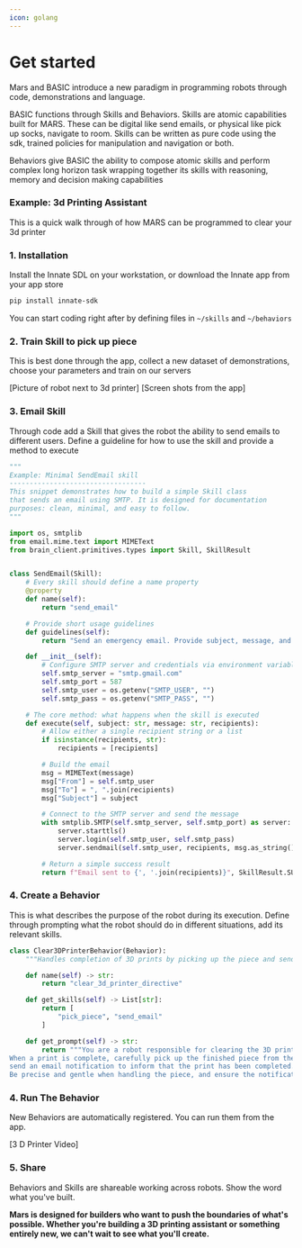 ```yaml
---
icon: golang
---
```


# Get started

Mars and BASIC introduce a new paradigm in programming robots through code, demonstrations and language.

BASIC functions through Skills and Behaviors. Skills are atomic capabilities built for MARS. These can be digital like send emails, or physical like pick up socks, navigate to room. Skills can be written as pure code using the sdk, trained policies for manipulation and navigation or both.

Behaviors give BASIC the ability to compose atomic skills and perform complex long horizon task wrapping together its skills with reasoning, memory and decision making capabilities

### Example: 3d Printing Assistant

This is a quick walk through of how MARS can be programmed to clear your 3d printer

### 1. Installation

Install the Innate SDL on your workstation, or download the Innate app from your app store

```bash
pip install innate-sdk 
```

You can start coding right after by defining files in `~/skills` and `~/behaviors`

### 2. Train Skill to pick up piece

This is best done through the app, collect a new dataset of demonstrations, choose your parameters and train on our servers

\[Picture of robot next to 3d printer] \[Screen shots from the app]

### 3. Email Skill

Through code add a Skill that gives the robot the ability to send emails to different users. Define a guideline for how to use the skill and provide a method to execute

```python
"""
Example: Minimal SendEmail skill
----------------------------------
This snippet demonstrates how to build a simple Skill class
that sends an email using SMTP. It is designed for documentation
purposes: clean, minimal, and easy to follow.
"""

import os, smtplib
from email.mime.text import MIMEText
from brain_client.primitives.types import Skill, SkillResult


class SendEmail(Skill):
    # Every skill should define a name property
    @property
    def name(self):
        return "send_email"

    # Provide short usage guidelines
    def guidelines(self):
        return "Send an emergency email. Provide subject, message, and recipients."

    def __init__(self):
        # Configure SMTP server and credentials via environment variables
        self.smtp_server = "smtp.gmail.com"
        self.smtp_port = 587
        self.smtp_user = os.getenv("SMTP_USER", "")
        self.smtp_pass = os.getenv("SMTP_PASS", "")

    # The core method: what happens when the skill is executed
    def execute(self, subject: str, message: str, recipients):
        # Allow either a single recipient string or a list
        if isinstance(recipients, str):
            recipients = [recipients]

        # Build the email
        msg = MIMEText(message)
        msg["From"] = self.smtp_user
        msg["To"] = ", ".join(recipients)
        msg["Subject"] = subject

        # Connect to the SMTP server and send the message
        with smtplib.SMTP(self.smtp_server, self.smtp_port) as server:
            server.starttls()
            server.login(self.smtp_user, self.smtp_pass)
            server.sendmail(self.smtp_user, recipients, msg.as_string())

        # Return a simple success result
        return f"Email sent to {', '.join(recipients)}", SkillResult.SUCCESS

```

### 4. Create a Behavior

This is what describes the purpose of the robot during its execution. Define through prompting what the robot should do in different situations, add its relevant skills.

```python
class Clear3DPrinterBehavior(Behavior):
    """Handles completion of 3D prints by picking up the piece and sending a notification email."""

    def name(self) -> str:
        return "clear_3d_printer_directive"

    def get_skills(self) -> List[str]:
        return [
            "pick_piece", "send_email"
        ]

    def get_prompt(self) -> str:
        return """You are a robot responsible for clearing the 3D printer after a print job finishes. 
When a print is complete, carefully pick up the finished piece from the printer bed and then 
send an email notification to inform that the print has been completed. 
Be precise and gentle when handling the piece, and ensure the notification is clear and concise."""

```

### 4. Run The Behavior

New Behaviors are automatically registered. You can run them from the app.



\[3 D Printer Video]

### 5. Share

Behaviors and Skills are shareable working across robots. Show the word what you've built.

**Mars is designed for builders who want to push the boundaries of what's possible. Whether you're building a 3D printing assistant  or something entirely new, we can't wait to see what you'll create.**
